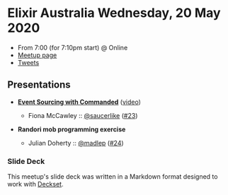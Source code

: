 # Elixir Australia Wednesday, 20 May 2020

- From 7:00 (for 7:10pm start) @ Online
- [Meetup page][]
- [Tweets][]

## Presentations

- **[Event Sourcing with Commanded][]** ([video][Event Sourcing with Commanded video])
  - Fiona McCawley :: [@saucerlike][] ([#23][])

- **Randori mob programming exercise**
  - Julian Doherty :: [@madlep][] ([#24][])

### Slide Deck

This meetup's slide deck was written in a Markdown format designed to work with
[Deckset][].

[Event Sourcing with Commanded]: https://github.com/fimac/talks/blob/master/event_sourcing_commanded_20052020/Event%20Sourcing%20with%20Commanded%20-talk.pdf
[Event Sourcing with Commanded video]: https://www.youtube.com/watch?v=DSms-Kzv3A4
[@saucerlike]: https://twitter.com/saucerlike
[#23]: https://github.com/elixirsydney/elixirsydney/issues/23

[@madlep]: https://twitter.com/madlep
[#24]: https://github.com/elixirsydney/elixirsydney/issues/24

[Meetup page]: https://www.meetup.com/elixir-sydney/events/bckwkrybchbjb/
[Tweets]: https://twitter.com/search?f=tweets&q=ElixirSydney%20since%3A2020-05-19%20until%3A2020-05-21&src=typd
[Deckset]: https://www.decksetapp.com/
